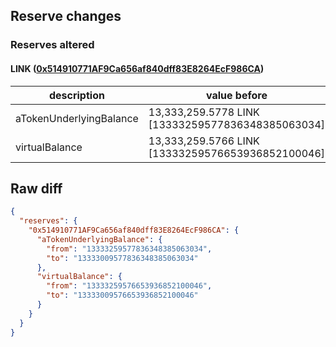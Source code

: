 ## Reserve changes

### Reserves altered

#### LINK ([0x514910771AF9Ca656af840dff83E8264EcF986CA](https://etherscan.io/address/0x514910771AF9Ca656af840dff83E8264EcF986CA))

| description | value before | value after |
| --- | --- | --- |
| aTokenUnderlyingBalance | 13,333,259.5778 LINK [13333259577836348385063034] | 13,333,009.5778 LINK [13333009577836348385063034] |
| virtualBalance | 13,333,259.5766 LINK [13333259576653936852100046] | 13,333,009.5766 LINK [13333009576653936852100046] |


## Raw diff

```json
{
  "reserves": {
    "0x514910771AF9Ca656af840dff83E8264EcF986CA": {
      "aTokenUnderlyingBalance": {
        "from": "13333259577836348385063034",
        "to": "13333009577836348385063034"
      },
      "virtualBalance": {
        "from": "13333259576653936852100046",
        "to": "13333009576653936852100046"
      }
    }
  }
}
```